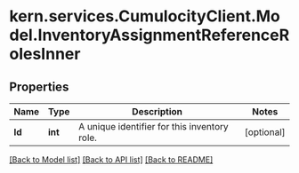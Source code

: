 # kern.services.CumulocityClient.Model.InventoryAssignmentReferenceRolesInner

## Properties

Name | Type | Description | Notes
------------ | ------------- | ------------- | -------------
**Id** | **int** | A unique identifier for this inventory role. | [optional] 

[[Back to Model list]](../README.md#documentation-for-models) [[Back to API list]](../README.md#documentation-for-api-endpoints) [[Back to README]](../README.md)


